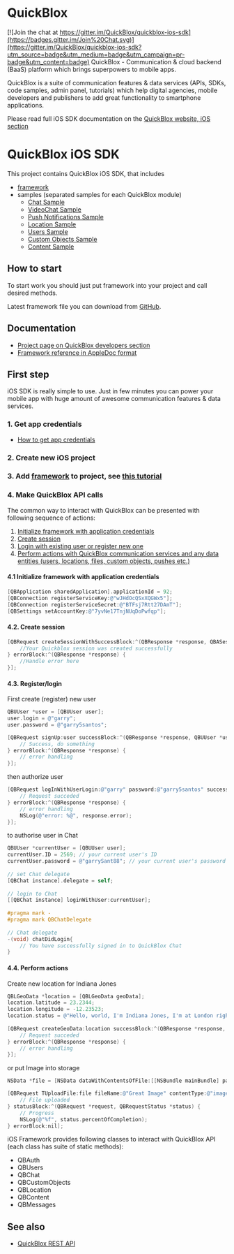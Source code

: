 # QuickBlox 

[![Join the chat at https://gitter.im/QuickBlox/quickblox-ios-sdk](https://badges.gitter.im/Join%20Chat.svg)](https://gitter.im/QuickBlox/quickblox-ios-sdk?utm_source=badge&utm_medium=badge&utm_campaign=pr-badge&utm_content=badge)
QuickBlox - Communication & cloud backend (BaaS) platform which brings superpowers to mobile apps. 

QuickBlox is a suite of communication features & data services (APIs, SDKs, code samples, admin panel, tutorials) which help digital agencies, mobile developers and publishers to add great functionality to smartphone applications. 

Please read full iOS SDK documentation on the [QuickBlox website, iOS section](http://quickblox.com/developers/IOS)

# QuickBlox iOS SDK

This project contains QuickBlox iOS SDK, that includes

* [framework](https://github.com/QuickBlox/quickblox-ios-sdk/tree/master/Framework)
* samples (separated samples for each QuickBlox module)
  * [Chat Sample](https://github.com/QuickBlox/quickblox-ios-sdk/tree/master/sample-chat)
  * [VideoChat Sample](https://github.com/QuickBlox/quickblox-ios-sdk/tree/master/sample-videochat-webrtc)
  * [Push Notifications Sample](https://github.com/QuickBlox/quickblox-ios-sdk/tree/master/sample-messages)
  * [Location Sample](https://github.com/QuickBlox/quickblox-ios-sdk/tree/master/sample-location)
  * [Users Sample](https://github.com/QuickBlox/quickblox-ios-sdk/tree/master/sample-users)
  * [Custom Objects Sample](https://github.com/QuickBlox/quickblox-ios-sdk/tree/master/sample-custom_objects)
  * [Content Sample](https://github.com/QuickBlox/quickblox-ios-sdk/tree/master/sample-content)

## How to start

To start work you should just put framework into your project and call desired methods.

Latest framework file you can download from [GitHub](https://github.com/QuickBlox/quickblox-ios-sdk/archive/master.zip).

## Documentation

* [Project page on QuickBlox developers section](http://quickblox.com/developers/IOS)
* [Framework reference in AppleDoc format](http://sdk.quickblox.com/ios/documentation/)

## First step

iOS SDK is really simple to use. Just in few minutes you can power your mobile app with huge amount of awesome communication features & data services.

### 1. Get app credentials

* [How to get app credentials](http://quickblox.com/developers/Getting_application_credentials)

### 2. Create new iOS project
### 3. Add [framework](https://github.com/QuickBlox/quickblox-ios-sdk/tree/master/Framework) to project, see [this tutorial](http://quickblox.com/developers/IOS-how-to-connect-Quickblox-framework)
### 4. Make QuickBlox API calls

The common way to interact with QuickBlox can be presented with following sequence of actions:

1. [Initialize framework with application credentials](#41-initialize-framework-with-application-credentials)
2. [Create session](#42-create-session)
3. [Login with existing user or register new one](#43-registerlogin)
4. [Perform actions with QuickBlox communication services and any data entities (users, locations, files, custom objects, pushes etc.)](#44-perform-actions)

#### 4.1 Initialize framework with application credentials

```objectivec
[QBApplication sharedApplication].applicationId = 92;
[QBConnection registerServiceKey:@"wJHdOcQSxXQGWx5"];
[QBConnection registerServiceSecret:@"BTFsj7Rtt27DAmT"];
[QBSettings setAccountKey:@"7yvNe17TnjNUqDoPwfqp"];
```

#### 4.2. Create session

```objectivec
[QBRequest createSessionWithSuccessBlock:^(QBResponse *response, QBASession *session) {
    //Your Quickblox session was created successfully
} errorBlock:^(QBResponse *response) {
    //Handle error here
}];
```

#### 4.3. Register/login

First create (register) new user

```objectivec
QBUUser *user = [QBUUser user];
user.login = @"garry";
user.password = @"garry5santos";

[QBRequest signUp:user successBlock:^(QBResponse *response, QBUUser *user) {
    // Success, do something
} errorBlock:^(QBResponse *response) {
    // error handling
}];
```

then authorize user

```objectivec
[QBRequest logInWithUserLogin:@"garry" password:@"garry5santos" successBlock:^(QBResponse *response, QBUUser *user){
    // Request succeded
} errorBlock:^(QBResponse *response) {
    // error handling
    NSLog(@"error: %@", response.error);
}];
```

to authorise user in Chat
```objectivec
QBUUser *currentUser = [QBUUser user];
currentUser.ID = 2569; // your current user's ID
currentUser.password = @"garrySant88"; // your current user's password   
 
// set Chat delegate
[QBChat instance].delegate = self;
 
// login to Chat
[[QBChat instance] loginWithUser:currentUser];
 
#pragma mark -
#pragma mark QBChatDelegate
 
// Chat delegate
-(void) chatDidLogin{
    // You have successfully signed in to QuickBlox Chat
}
```

#### 4.4. Perform actions

Create new location for Indiana Jones

```objectivec
QBLGeoData *location = [QBLGeoData geoData];
location.latitude = 23.2344;
location.longitude = -12.23523;
location.status = @"Hello, world, I'm Indiana Jones, I'm at London right now!";
 
[QBRequest createGeoData:location successBlock:^(QBResponse *response, QBLGeoData *geoData) {
    // Request succeded
} errorBlock:^(QBResponse *response) {
    // error handling
}];
```

or put Image into storage

```objectivec
NSData *file = [NSData dataWithContentsOfFile:[[NSBundle mainBundle] pathForResource:@"YellowStar" ofType:@"png"]];

[QBRequest TUploadFile:file fileName:@"Great Image" contentType:@"image/png" isPublic:NO successBlock:^(QBResponse *response, QBCBlob *blob) {
    // File uploaded
} statusBlock:^(QBRequest *request, QBRequestStatus *status) {
    // Progress
    NSLog(@"%f", status.percentOfCompletion);
} errorBlock:nil];

```

iOS Framework provides following classes to interact with QuickBlox API (each class has suite of static methods):

* QBAuth
* QBUsers
* QBChat
* QBCustomObjects
* QBLocation
* QBContent
* QBMessages

## See also

* [QuickBlox REST API](http://quickblox.com/developers/Overview)
